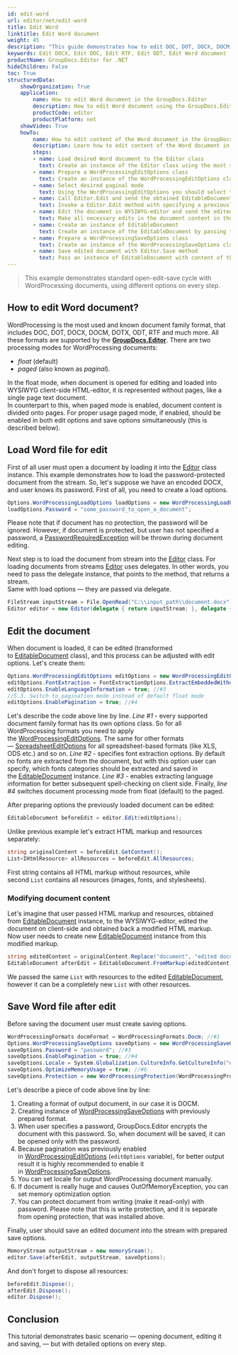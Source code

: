 ```yaml
---
id: edit-word
url: editor/net/edit-word
title: Edit Word 
linktitle: Edit Word document
weight: 45
description: "This guide demonstrates how to edit DOC, DOT, DOCX, DOCM, DOTX, ODT, RTF documents with font extraction, different pagination modes and many other powerful features of GroupDocs.Editor for .NET."
keywords: Edit DOCX, Edit DOC, Edit RTF, Edit ODT, Edit Word document
productName: GroupDocs.Editor for .NET
hideChildren: False
toc: True
structuredData:
    showOrganization: True
    application:    
        name: How to edit Word document in the GroupDocs.Editor
        description: How to edit Word document using the GroupDocs.Editor in C# language
        productCode: editor
        productPlatform: net 
    showVideo: True
    howTo:
        name: How to edit content of the Word document in the GroupDocs.Editor in C#
        description: Learn how to edit content of the Word document in the different editing modes using the GroupDocs.Editor in C# step by step
        steps:
        - name: Load desired Word document to the Editor class
          text: Create an instance of the Editor class using the most suitable constructor overload, by passing the desired  Word document into it.
        - name: Prepare a WordProcessingEditOptions class
          text: Create an instance of the WordProcessingEditOptions class and adjust its properties to meet your needs if necessary.
        - name: Select desired paginal mode
          text: Using the WordProcessingEditOptions you should select the desired pagination mode during editing — in the float mode all content of the Word document will be represented as one single page, while in the paginal the separation onto pages will be preserved, like in Microsoft Word.
        - name: Call Editor.Edit and send the obtained EditableDocument to the WYSIWYG-editor
          text: Invoke a Editor.Edit method with specifying a previously prepared WordProcessingEditOptions and obtain an instance of the EditableDocument class, which is ready for editing. Then generate HTML-markup and extract resources from this instance using corresponding instance methods, and pass all these data to the HTML-based WYSIWYG-editor.
        - name: Edit the document in WYSIWYG-editor and send the edited content back to the server-side
          text: Make all necessary edits in the document content in the HTML-based WYSIWYG-editor, which is running on a client-side (in a web-browser) and then submit the edited content and resources back to the server-side, where the GroupDocs.Editor is running.
        - name: Create an instance of EditableDocument
          text: Create an instance of the EditableDocument by passing the edited document content into the most suitable static methods of the class
        - name: Prepare a WordProcessingSaveOptions class
          text: Create an instance of the WordProcessingSaveOptions class and adjust its properties to meet your needs if necessary. You need to choose the format of the output document — this is the only mandatory parameter, that must be specified in the constructor. Also set the pagination mode value the same, as it was specified in WordProcessingEditOptions.
        - name: Save edited document with Editor.Save method
          text: Pass an instance of EditableDocument with content of the edited document, instance of the WordProcessingSaveOptions, and a destination byte stream or file path to the Editor.Save method for saving the document.
---
```

> This example demonstrates standard open-edit-save cycle with WordProcessing documents, using different options on every step.

## How to edit Word document?

WordProcessing is the most used and known document family format, that includes DOC, DOT, DOCX, DOCM, DOTX, ODT, RTF and much more. All these formats are supported by the [**GroupDocs.Editor**](https://products.groupdocs.com/editor/net).
There are two processing modes for WordProcessing documents:

* *float* (default)
* *paged* (also known as *paginal*).

In the float mode, when document is opened for editing and loaded into WYSIWYG client-side HTML-editor, it is represented without pages, like a single page text document.  
In counterpart to this, when paged mode is enabled, document content is divided onto pages. For proper usage paged mode, if enabled, should be enabled in both edit options and save options simultaneously (this is described below).

## Load Word file for edit

First of all user must open a document by loading it into the [Editor](https://apireference.groupdocs.com/net/editor/groupdocs.editor/editor) class instance. This example demonstrates how to load the password-protected document from the stream. So, let's suppose we have an encoded DOCX, and user knows its password. First of all, you need to create a load options.

```csharp
Options.WordProcessingLoadOptions loadOptions = new WordProcessingLoadOptions();
loadOptions.Password = "some_password_to_open_a_document";
```

Please note that if document has no protection, the password will be ignored. However, if document is protected, but user has not specified a password, a [PasswordRequiredException](https://apireference.groupdocs.com/net/editor/groupdocs.editor/passwordrequiredexception) will be thrown during document editing.

Next step is to load the document from stream into the [Editor](https://apireference.groupdocs.com/net/editor/groupdocs.editor/editor) class. For loading documents from streams [Editor](https://apireference.groupdocs.com/net/editor/groupdocs.editor/editor) uses delegates. In other words, you need to pass the delegate instance, that points to the method, that returns a stream.   
Same with load options — they are passed via delegate.

```csharp
FileStream inputStream = File.OpenRead("C:\\input_path\\document.docx");
Editor editor = new Editor(delegate { return inputStream; }, delegate { return loadOptions; });
```

## Edit the document

When document is loaded, it can be edited (transformed to [EditableDocument](https://apireference.groupdocs.com/net/editor/groupdocs.editor/editabledocument) class), and this process can be adjusted with edit options. Let's create them:

```csharp
Options.WordProcessingEditOptions editOptions = new WordProcessingEditOptions(); //#1
editOptions.FontExtraction = FontExtractionOptions.ExtractEmbeddedWithoutSystem; //#2
editOptions.EnableLanguageInformation = true; //#3
//5.3. Switch to pagination mode instead of default float mode
editOptions.EnablePagination = true; //#4
```

Let's describe the code above line by line.
*Line #1* - every supported document family format has its own options class. So for all WordProcessing formats you need to apply the [WordProcessingEditOptions](https://apireference.groupdocs.com/net/editor/groupdocs.editor.options/wordprocessingeditoptions). The same for other formats — [SpreadsheetEditOptions](https://apireference.groupdocs.com/net/editor/groupdocs.editor.options/spreadsheeteditoptions) for all spreadsheet-based formats (like XLS, ODS etc.) and so on.
*Line #2* - specifies font extraction options. By default no fonts are extracted from the document, but with this option user can specify, which fonts categories should be extracted and saved in the [EditableDocument](https://apireference.groupdocs.com/net/editor/groupdocs.editor/editabledocument) instance.
*Line #3* - enables extracting language information for better subsequent spell-checking on client side. Finally, *line #4* switches document processing mode from float (default) to the paged.

After preparing options the previously loaded document can be edited:

```csharp
EditableDocument beforeEdit = editor.Edit(editOptions);
```

Unlike previous example let's extract HTML markup and resources separately:

```csharp
string originalContent = beforeEdit.GetContent();
List<IHtmlResource> allResources = beforeEdit.AllResources;
```

First string contains all HTML markup without resources, while second `List` contains all resources (images, fonts, and stylesheets).

### Modifying document content

Let's imagine that user passed HTML markup and resources, obtained from [EditableDocument](https://apireference.groupdocs.com/net/editor/groupdocs.editor/editabledocument) instance, to the WYSIWYG-editor, edited the document on client-side and obtained back a modified HTML markup.   
Now user needs to create new [EditableDocument](https://apireference.groupdocs.com/net/editor/groupdocs.editor/editabledocument) instance from this modified markup.

```csharp
string editedContent = originalContent.Replace("document", "edited document");
EditableDocument afterEdit = EditableDocument.FromMarkup(editedContent, allResources);
```

We passed the same `List` with resources to the edited [EditableDocument](https://apireference.groupdocs.com/net/editor/groupdocs.editor/editabledocument), however it can be a completely new `List` with other resources.

## Save Word file after edit

Before saving the document user must create saving options.

```csharp
WordProcessingFormats docmFormat = WordProcessingFormats.Docm; //#1
Options.WordProcessingSaveOptions saveOptions = new WordProcessingSaveOptions(docmFormat); //#2
saveOptions.Password = "password"; //#3
saveOptions.EnablePagination = true; //#4
saveOptions.Locale = System.Globalization.CultureInfo.GetCultureInfo("en-US"); //#5
saveOptions.OptimizeMemoryUsage = true; //#6
saveOptions.Protection = new WordProcessingProtection(WordProcessingProtectionType.ReadOnly, "write_password"); //#7
```

Let's describe a piece of code above line by line:

1. Creating a format of output document, in our case it is DOCM.
2. Creating instance of [WordProcessingSaveOptions](https://apireference.groupdocs.com/net/editor/groupdocs.editor.options/wordprocessingsaveoptions) with previously prepared format.
3. When user specifies a password, GroupDocs.Editor encrypts the document with this password. So, when document will be saved, it can be opened only with the password.
4. Because pagination was previously enabled in [WordProcessingEditOptions](https://apireference.groupdocs.com/net/editor/groupdocs.editor.options/wordprocessingeditoptions) (`editOptions` variable), for better output result it is highly recommended to enable it in [WordProcessingSaveOptions](https://apireference.groupdocs.com/net/editor/groupdocs.editor.options/wordprocessingsaveoptions).
5. You can set locale for output WordProcessing document manually.
6. If document is really huge and causes OutOfMemoryException, you can set memory optimization option
7. You can protect document from writing (make it read-only) with password. Please note that this is write protection, and it is separate from opening protection, that was installed above.

Finally, user should save an edited document into the stream with prepared save options.

```csharp
MemoryStream outputStream = new memorySream();
editor.Save(afterEdit, outputStream, saveOptions);
```

And don't forget to dispose all resources:

```csharp
beforeEdit.Dispose();
afterEdit.Dispose();
editor.Dispose();
```

## Conclusion

This tutorial demonstrates basic scenario — opening document, editing it and saving, — but with detailed options on every step.

